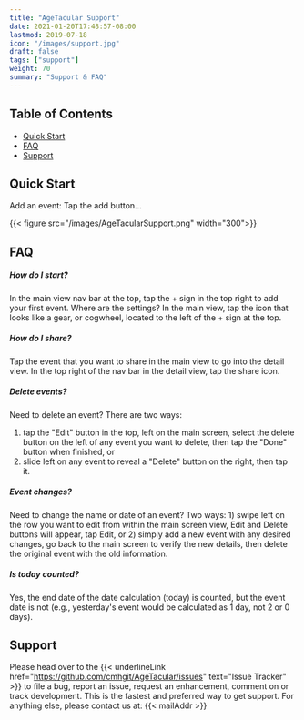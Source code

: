 ```yaml
---
title: "AgeTacular Support"
date: 2021-01-20T17:48:57-08:00
lastmod: 2019-07-18
icon: "/images/support.jpg"
draft: false
tags: ["support"]
weight: 70
summary: "Support & FAQ"
---
```


## Table of Contents

* [Quick Start](#quick-start)
* [FAQ](#faq)
* [Support](#support)

## Quick Start

Add an event:
Tap the add button...

{{< figure src="/images/AgeTacularSupport.png" width="300">}}

## FAQ

##### How do I start?
In the main view nav bar at the top, tap the + sign in the top right to add your first event.
Where are the settings?
In the main view, tap the icon that looks like a gear, or cogwheel, located to the left of the + sign at the top.

##### How do I share?
Tap the event that you want to share in the main view to go into the detail view. In the top right of the nav bar in the detail view, tap the share icon.

##### Delete events?
Need to delete an event? There are two ways:
  1. tap the "Edit" button in the top, left on the main screen, select the delete button on the left of any event you want to delete, then tap the "Done" button when finished, or
  1. slide left on any event to reveal a "Delete" button on the right, then tap it.

##### Event changes?
Need to change the name or date of an event? Two ways: 1) swipe left on the row you want to edit from within the main screen view, Edit and Delete buttons will appear, tap Edit, or 2) simply add a new event with any desired changes, go back to the main screen to verify the new details, then delete the original event with the old information.

##### Is today counted?
Yes, the end date of the date calculation (today) is counted, but the event date is not (e.g., yesterday's event would be calculated as 1 day, not 2 or 0 days).

## Support
Please head over to the {{< underlineLink href="https://github.com/cmhgit/AgeTacular/issues" text="Issue Tracker" >}} to file a bug, report an issue, request an enhancement, comment on or track development. This is the fastest and preferred way to get support. For anything else, please contact us at: {{< mailAddr >}}
